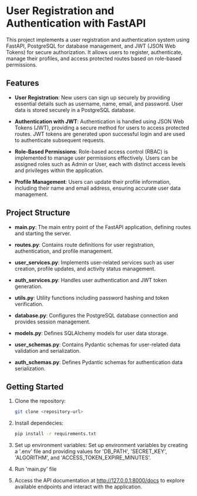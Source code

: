 # User Registration and Authentication with FastAPI

This project implements a user registration and authentication system using FastAPI, PostgreSQL for database management, and JWT (JSON Web Tokens) for secure authorization. It allows users to register, authenticate, manage their profiles, and access protected routes based on role-based permissions.

## Features

- **User Registration**: New users can sign up securely by providing essential details such as username, name, email, and password. User data is stored securely in a PostgreSQL database.

- **Authentication with JWT**: Authentication is handled using JSON Web Tokens (JWT), providing a secure method for users to access protected routes. JWT tokens are generated upon successful login and are used to authenticate subsequent requests.

- **Role-Based Permissions**: Role-based access control (RBAC) is implemented to manage user permissions effectively. Users can be assigned roles such as Admin or User, each with distinct access levels and privileges within the application.

- **Profile Management**: Users can update their profile information, including their name and email address, ensuring accurate user data management.

## Project Structure

- **main.py**: The main entry point of the FastAPI application, defining routes and starting the server.
  
- **routes.py**: Contains route definitions for user registration, authentication, and profile management.

- **user_services.py**: Implements user-related services such as user creation, profile updates, and activity status management.

- **auth_services.py**: Handles user authentication and JWT token generation.

- **utils.py**: Utility functions including password hashing and token verification.

- **database.py**: Configures the PostgreSQL database connection and provides session management.

- **models.py**: Defines SQLAlchemy models for user data storage.

- **user_schemas.py**: Contains Pydantic schemas for user-related data validation and serialization.

- **auth_schemas.py**: Defines Pydantic schemas for authentication data serialization.

## Getting Started

1. Clone the repository:

   ```bash
   git clone <repository-url>

2. Install dependecies:

   ```bash
   pip install -r requirements.txt

3. Set up environment variables:
Set up environment variables by creating a '.env' file and providing values for 'DB_PATH', 'SECRET_KEY', 'ALGORITHM', and 'ACCESS_TOKEN_EXPIRE_MINUTES'.

4. Run 'main.py' file

5. Access the API documentation at http://127.0.0.1:8000/docs to explore available endpoints and interact with the application.
